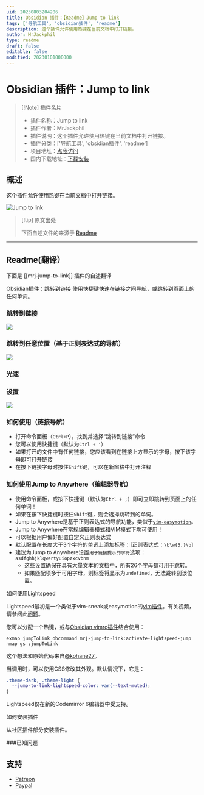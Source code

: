 ```yaml
---
uid: 20230803204206
title: Obsidian 插件：【Readme】Jump to link
tags: ['导航工具', 'obsidian插件', 'readme']
description: 这个插件允许使用热键在当前文档中打开链接。
author: MrJackphil
type: readme
draft: false
editable: false
modified: 20230101000000
---
```


# Obsidian 插件：Jump to link

> [!Note] 插件名片
> - 插件名称：Jump to link
> - 插件作者：MrJackphil
> - 插件说明：这个插件允许使用热键在当前文档中打开链接。
> - 插件分类：['导航工具', 'obsidian插件', 'readme']
> - 项目地址：[点我访问](https://github.com/mrjackphil/obsidian-jump-to-link)
> - 国内下载地址：[下载安装](https://pkmer.cn/products/plugin/pluginMarket/?mrj-jump-to-link)

## 概述

这个插件允许使用热键在当前文档中打开链接。

![Jump to link](https://cdn.pkmer.cn/covers/mrj-jump-to-link.png!pkmer)

> [!tip] 原文出处
> 
>下面自述文件的来源于 [Readme](https://ghproxy.net/https://raw.githubusercontent.com/mrjackphil/obsidian-jump-to-link/master/README.md)
> 

---

## Readme(翻译）

下面是 [[mrj-jump-to-link]] 插件的自述翻译


Obsidian插件：跳转到链接
使用快捷键快速在链接之间导航，或跳转到页面上的任何单词。

### 跳转到链接
![](https://user-images.githubusercontent.com/5632228/99727862-27fbee80-2a7e-11eb-8af2-7303cc177fca.png)

### 跳转到任意位置（基于正则表达式的导航）
![](https://raw.githubusercontent.com/mrjackphil/obsidian-jump-to-link/master/screenshots/jumptoanywhere.png)

### 光速

### 设置
![](./screenshots/settings.png)

### 如何使用（链接导航）
- 打开命令面板（`Ctrl+P`），找到并选择“跳转到链接”命令
- 您可以使用快捷键（默认为`Ctrl + '`）
- 如果打开的文件中有任何链接，您应该看到在链接上方显示的字母，按下该字母即可打开链接
- 在按下链接字母时按住`Shift`键，可以在新窗格中打开注释

### 如何使用Jump to Anywhere（编辑器导航）
- 使用命令面板，或按下快捷键（默认为`Ctrl + ;`）即可立即跳转到页面上的任何单词！
- 如果在按下快捷键时按住`Shift`键，则会选择跳转到的单词。
- Jump to Anywhere是基于正则表达式的导航功能，类似于[`vim-easymotion`](https://github.com/easymotion/vim-easymotion)。
- Jump to Anywhere在常规编辑器模式和VIM模式下均可使用！
- 可以根据用户偏好配置自定义正则表达式
- 默认配置在长度大于3个字符的单词上添加标签：[正则表达式：`\b\w{3,}\b`]
- 建议为Jump to Anywhere设置`用于链接提示的字符`选项：`asdfghhjklqwertyuiopzxcvbnm`
  - 这些设置确保在具有大量文本的文档中，所有26个字母都可用于跳转。
  - 如果匹配项多于可用字母，则标签将显示为`undefined`，无法跳转到该位置。

如何使用Lightspeed

Lightspeed最初是一个类似于vim-sneak或easymotion的[vim插件](https://github.com/ggandor/lightspeed.nvim)。有关视频，请参阅此[问题](https://github.com/mrjackphil/obsidian-jump-to-link/issues/35)。

您可以分配一个热键，或与[Obsidian vimrc插件](https://github.com/esm7/obsidian-vimrc-support)结合使用：

```vimrc
exmap jumpToLink obcommand mrj-jump-to-link:activate-lightspeed-jump
nmap gs :jumpToLink
```

这个想法和原始代码来自[@kohane27](https://github.com/mrjackphil/obsidian-jump-to-link/issues/35#issuecomment-1085905668)。

当调用时，可以使用CSS修改其外观。默认情况下，它是：

```css
.theme-dark, .theme-light {
  --jump-to-link-lightspeed-color: var(--text-muted);
}
```

Lightspeed仅在新的Codemirror 6编辑器中受支持。

如何安装插件

从社区插件部分安装插件。

###已知问题

## 支持

- [Patreon](https://patreon.com/mrjackphil)
- [Paypal](https://www.paypal.com/paypalme/mrjackphil)



